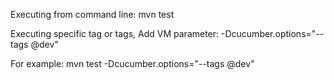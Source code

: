 Executing from command line: mvn test

Executing specific tag or tags, Add VM parameter: -Dcucumber.options="--tags @dev"

For example: mvn test -Dcucumber.options="--tags @dev"